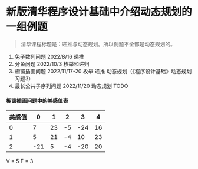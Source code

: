 # 新版清华程序设计基础中介绍动态规划的一组例题  
> 清华课程标题是：递推与动态规划。所以例题不全都是动态规划的。
1. 兔子数列问题          2022/8/16          递推
2. 分鱼问题              2022/10/3          枚举和递归
3. 橱窗插画问题          2022/11/17-20      枚举 递推 动态规划（《程序设计基础》动态规划 习题3）
4. 最长公共子序列问题     2022/11/20         动态规划 TODO


#### 橱窗插画问题中的美感值表
|美感值 |0      |1      |2      |3      |4      |
|---|---|---|---|---|---|
|0      |7      |23     |-5     |-24    |16     |
|1      |5      |21     |-4     |10     |23     |
|2      |-21    |5      |-4     |-20    |20     |
V = 5
F = 3
